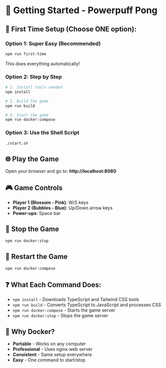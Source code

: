 # 🚀 Getting Started - Powerpuff Pong

## 🎯 **First Time Setup (Choose ONE option):**

### **Option 1: Super Easy (Recommended)**
```bash
npm run first-time
```
This does everything automatically!

### **Option 2: Step by Step**
```bash
# 1. Install tools needed
npm install

# 2. Build the game
npm run build

# 3. Start the game
npm run docker:compose
```

### **Option 3: Use the Shell Script**
```bash
./start.sh
```

## 🌐 **Play the Game**
Open your browser and go to: **http://localhost:8080**

## 🎮 **Game Controls**
- **Player 1 (Blossom - Pink)**: W/S keys
- **Player 2 (Bubbles - Blue)**: Up/Down arrow keys
- **Power-ups**: Space bar

## 🛑 **Stop the Game**
```bash
npm run docker:stop
```

## 🔄 **Restart the Game**
```bash
npm run docker:compose
```

## ❓ **What Each Command Does:**
- `npm install` - Downloads TypeScript and Tailwind CSS tools
- `npm run build` - Converts TypeScript to JavaScript and processes CSS
- `npm run docker:compose` - Starts the game server
- `npm run docker:stop` - Stops the game server

## 🐳 **Why Docker?**
- **Portable** - Works on any computer
- **Professional** - Uses nginx web server
- **Consistent** - Same setup everywhere
- **Easy** - One command to start/stop
